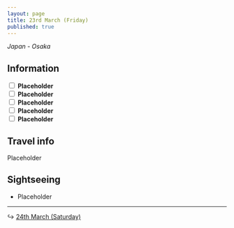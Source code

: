 ```yaml
---
layout: page
title: 23rd March (Friday)
published: true
---
```

_Japan - Osaka_

## Information

<input class="box" type="checkbox" name="231" /><label type="text" class="strikethrough"> <b>Placeholder</b></label><br/>
<input class="box" type="checkbox" name="232" /><label type="text" class="strikethrough"> <b>Placeholder</b></label><br/>
<input class="box" type="checkbox" name="233" /><label type="text" class="strikethrough"> <b>Placeholder</b></label><br/>
<input class="box" type="checkbox" name="234" /><label type="text" class="strikethrough"> <b>Placeholder</b></label><br/>
<input class="box" type="checkbox" name="235" /><label type="text" class="strikethrough"> <b>Placeholder</b></label><br/>

## Travel info

Placeholder

## Sightseeing

- Placeholder

<hr>

↪ [24th March (Saturday)](/days/week2/24mar)
